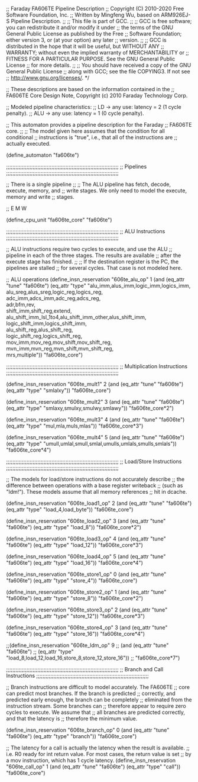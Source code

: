 ;; Faraday FA606TE Pipeline Description
;; Copyright (C) 2010-2020 Free Software Foundation, Inc.
;; Written by Mingfeng Wu, based on ARM926EJ-S Pipeline Description.
;;
;; This file is part of GCC.
;;
;; GCC is free software; you can redistribute it and/or modify it under
;; the terms of the GNU General Public License as published by the Free
;; Software Foundation; either version 3, or (at your option) any later
;; version.
;;
;; GCC is distributed in the hope that it will be useful, but WITHOUT ANY
;; WARRANTY; without even the implied warranty of MERCHANTABILITY or
;; FITNESS FOR A PARTICULAR PURPOSE.  See the GNU General Public License
;; for more details.
;;
;; You should have received a copy of the GNU General Public License
;; along with GCC; see the file COPYING3.  If not see
;; <http://www.gnu.org/licenses/>.  */

;; These descriptions are based on the information contained in the
;; FA606TE Core Design Note, Copyright (c) 2010 Faraday Technology Corp.

;; Modeled pipeline characteristics:
;; LD -> any use: latency = 2 (1 cycle penalty).
;; ALU -> any use: latency = 1 (0 cycle penalty).

;; This automaton provides a pipeline description for the Faraday
;; FA606TE core.
;;
;; The model given here assumes that the condition for all conditional
;; instructions is "true", i.e., that all of the instructions are
;; actually executed.

(define_automaton "fa606te")

;;;;;;;;;;;;;;;;;;;;;;;;;;;;;;;;;;;;;;;;;;;;;;;;;;;;;;;;;;;;;;;;;;;;;;;;
;; Pipelines
;;;;;;;;;;;;;;;;;;;;;;;;;;;;;;;;;;;;;;;;;;;;;;;;;;;;;;;;;;;;;;;;;;;;;;;;

;; There is a single pipeline
;;
;;   The ALU pipeline has fetch, decode, execute, memory, and
;;   write stages.  We only need to model the execute, memory and write
;;   stages.

;;      E      M      W

(define_cpu_unit "fa606te_core" "fa606te")

;;;;;;;;;;;;;;;;;;;;;;;;;;;;;;;;;;;;;;;;;;;;;;;;;;;;;;;;;;;;;;;;;;;;;;;;
;; ALU Instructions
;;;;;;;;;;;;;;;;;;;;;;;;;;;;;;;;;;;;;;;;;;;;;;;;;;;;;;;;;;;;;;;;;;;;;;;;

;; ALU instructions require two cycles to execute, and use the ALU
;; pipeline in each of the three stages.  The results are available
;; after the execute stage has finished.
;;
;; If the destination register is the PC, the pipelines are stalled
;; for several cycles.  That case is not modeled here.

;; ALU operations
(define_insn_reservation "606te_alu_op" 1
 (and (eq_attr "tune" "fa606te")
      (eq_attr "type" "alu_imm,alus_imm,logic_imm,logics_imm,\
                       alu_sreg,alus_sreg,logic_reg,logics_reg,\
                       adc_imm,adcs_imm,adc_reg,adcs_reg,\
                       adr,bfm,rev,\
                       shift_imm,shift_reg,extend,\
                       alu_shift_imm_lsl_1to4,alu_shift_imm_other,alus_shift_imm,\
                       logic_shift_imm,logics_shift_imm,\
                       alu_shift_reg,alus_shift_reg,\
                       logic_shift_reg,logics_shift_reg,\
                       mov_imm,mov_reg,mov_shift,mov_shift_reg,\
                       mvn_imm,mvn_reg,mvn_shift,mvn_shift_reg,\
                       mrs,multiple"))
 "fa606te_core")

;;;;;;;;;;;;;;;;;;;;;;;;;;;;;;;;;;;;;;;;;;;;;;;;;;;;;;;;;;;;;;;;;;;;;;;;
;; Multiplication Instructions
;;;;;;;;;;;;;;;;;;;;;;;;;;;;;;;;;;;;;;;;;;;;;;;;;;;;;;;;;;;;;;;;;;;;;;;;

(define_insn_reservation "606te_mult1" 2
 (and (eq_attr "tune" "fa606te")
      (eq_attr "type" "smlalxy"))
 "fa606te_core")

(define_insn_reservation "606te_mult2" 3
 (and (eq_attr "tune" "fa606te")
      (eq_attr "type" "smlaxy,smulxy,smulwy,smlawy"))
 "fa606te_core*2")

(define_insn_reservation "606te_mult3" 4
 (and (eq_attr "tune" "fa606te")
      (eq_attr "type" "mul,mla,muls,mlas"))
 "fa606te_core*3")

(define_insn_reservation "606te_mult4" 5
 (and (eq_attr "tune" "fa606te")
      (eq_attr "type" "umull,umlal,smull,smlal,umulls,umlals,smulls,smlals"))
 "fa606te_core*4")

;;;;;;;;;;;;;;;;;;;;;;;;;;;;;;;;;;;;;;;;;;;;;;;;;;;;;;;;;;;;;;;;;;;;;;;;
;; Load/Store Instructions
;;;;;;;;;;;;;;;;;;;;;;;;;;;;;;;;;;;;;;;;;;;;;;;;;;;;;;;;;;;;;;;;;;;;;;;;

;; The models for load/store instructions do not accurately describe
;; the difference between operations with a base register writeback
;; (such as "ldm!").  These models assume that all memory references
;; hit in dcache.

(define_insn_reservation "606te_load1_op" 2
 (and (eq_attr "tune" "fa606te")
      (eq_attr "type" "load_4,load_byte"))
 "fa606te_core")

(define_insn_reservation "606te_load2_op" 3
 (and (eq_attr "tune" "fa606te")
      (eq_attr "type" "load_8"))
 "fa606te_core*2")

(define_insn_reservation "606te_load3_op" 4
 (and (eq_attr "tune" "fa606te")
      (eq_attr "type" "load_12"))
 "fa606te_core*3")

(define_insn_reservation "606te_load4_op" 5
 (and (eq_attr "tune" "fa606te")
      (eq_attr "type" "load_16"))
 "fa606te_core*4")

(define_insn_reservation "606te_store1_op" 0
 (and (eq_attr "tune" "fa606te")
      (eq_attr "type" "store_4"))
 "fa606te_core")

(define_insn_reservation "606te_store2_op" 1
 (and (eq_attr "tune" "fa606te")
      (eq_attr "type" "store_8"))
 "fa606te_core*2")

(define_insn_reservation "606te_store3_op" 2
 (and (eq_attr "tune" "fa606te")
      (eq_attr "type" "store_12"))
 "fa606te_core*3")

(define_insn_reservation "606te_store4_op" 3
 (and (eq_attr "tune" "fa606te")
      (eq_attr "type" "store_16"))
 "fa606te_core*4")


;;(define_insn_reservation "606te_ldm_op" 9
;; (and (eq_attr "tune" "fa606te")
;;      (eq_attr "type" "load_8,load_12,load_16,store_8,store_12,store_16"))
;; "fa606te_core*7")

;;;;;;;;;;;;;;;;;;;;;;;;;;;;;;;;;;;;;;;;;;;;;;;;;;;;;;;;;;;;;;;;;;;;;;;;
;; Branch and Call Instructions
;;;;;;;;;;;;;;;;;;;;;;;;;;;;;;;;;;;;;;;;;;;;;;;;;;;;;;;;;;;;;;;;;;;;;;;;

;; Branch instructions are difficult to model accurately.  The FA606TE
;; core can predict most branches.  If the branch is predicted
;; correctly, and predicted early enough, the branch can be completely
;; eliminated from the instruction stream.  Some branches can
;; therefore appear to require zero cycles to execute.  We assume that
;; all branches are predicted correctly, and that the latency is
;; therefore the minimum value.

(define_insn_reservation "606te_branch_op" 0
 (and (eq_attr "tune" "fa606te")
      (eq_attr "type" "branch"))
 "fa606te_core")

;; The latency for a call is actually the latency when the result is available.
;; i.e. R0 ready for int return value.  For most cases, the return value is set
;; by a mov instruction, which has 1 cycle latency.
(define_insn_reservation "606te_call_op" 1
 (and (eq_attr "tune" "fa606te")
      (eq_attr "type" "call"))
 "fa606te_core")

